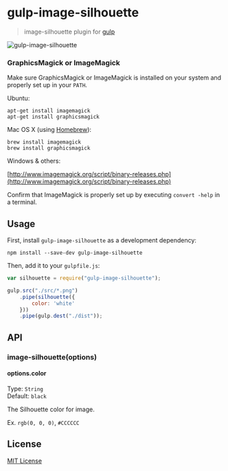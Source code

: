 # gulp-image-silhouette

> image-silhouette plugin for [gulp](https://github.com/wearefractal/gulp)

![gulp-image-silhouette](https://cloud.githubusercontent.com/assets/1150412/6162386/728b7e66-b2c5-11e4-813a-094b34dfa851.png)

### GraphicsMagick or ImageMagick
Make sure GraphicsMagick or ImageMagick is installed on your system and properly set up in your `PATH`.

Ubuntu:

```shell
apt-get install imagemagick
apt-get install graphicsmagick
```

Mac OS X (using [Homebrew](http://brew.sh/)):

```shell
brew install imagemagick
brew install graphicsmagick
```

Windows & others: 

[http://www.imagemagick.org/script/binary-releases.php](http://www.imagemagick.org/script/binary-releases.php)

Confirm that ImageMagick is properly set up by executing `convert -help` in a terminal.

## Usage

First, install `gulp-image-silhouette` as a development dependency:

```shell
npm install --save-dev gulp-image-silhouette
```

Then, add it to your `gulpfile.js`:

```javascript
var silhouette = require("gulp-image-silhouette");

gulp.src("./src/*.png")
	.pipe(silhouette({
		color: 'white'
	}))
	.pipe(gulp.dest("./dist"));
```

## API

### image-silhouette(options)

#### options.color
Type: `String`  
Default: `black`

The Silhouette color for image.

Ex. `rgb(0, 0, 0)`, `#CCCCCC`


## License

[MIT License](http://en.wikipedia.org/wiki/MIT_License)
